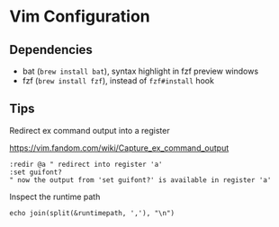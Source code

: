 # Vim Configuration

## Dependencies

- bat (`brew install bat`), syntax highlight in fzf preview windows
- fzf (`brew install fzf`), instead of `fzf#install` hook

## Tips

Redirect ex command output into a register

https://vim.fandom.com/wiki/Capture_ex_command_output

```vim
:redir @a " redirect into register 'a'
:set guifont?
" now the output from 'set guifont?' is available in register 'a'
```

Inspect the runtime path

```vim
echo join(split(&runtimepath, ','), "\n")
```
